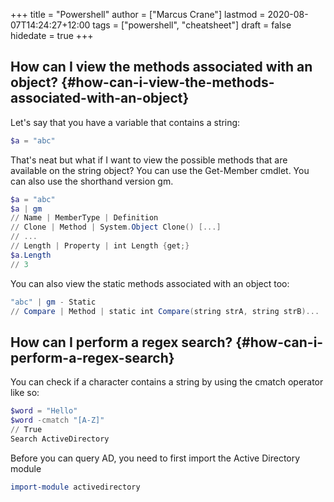 +++
title = "Powershell"
author = ["Marcus Crane"]
lastmod = 2020-08-07T14:24:27+12:00
tags = ["powershell", "cheatsheet"]
draft = false
hidedate = true
+++

## How can I view the methods associated with an object? {#how-can-i-view-the-methods-associated-with-an-object}

Let's say that you have a variable that contains a string:

```powershell
$a = "abc"
```

That's neat but what if I want to view the possible methods that are available on the string object? You can use the Get-Member cmdlet. You can also use the shorthand version gm.

```powershell
$a = "abc"
$a | gm
// Name | MemberType | Definition
// Clone | Method | System.Object Clone() [...]
// ...
// Length | Property | int Length {get;}
$a.Length
// 3
```

You can also view the static methods associated with an object too:

```powershell
"abc" | gm - Static
// Compare | Method | static int Compare(string strA, string strB)...
```


## How can I perform a regex search? {#how-can-i-perform-a-regex-search}

You can check if a character contains a string by using the cmatch operator like so:

```powershell
$word = "Hello"
$word -cmatch "[A-Z]"
// True
Search ActiveDirectory
```

Before you can query AD, you need to first import the Active Directory module

```powershell
import-module activedirectory
```
